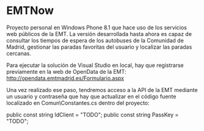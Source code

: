 # EMTNow
Proyecto personal en Windows Phone 8.1 que hace uso de los servicios web públicos de la EMT. La versión desarrollada hasta ahora es capaz de consultar los tiempos de espera de los autobuses de la Comunidad de Madrid, gestionar las paradas favoritas del usuario y localizar las paradas cercanas.

Para ejecutar la solución de Visual Studio en local, hay que registrarse previamente en la web de OpenData de la EMT:
http://opendata.emtmadrid.es/Formulario.aspx

Una vez realizado ese paso, tendremos acceso a la API de la EMT mediante un usuario y contraseña que hay que actualizar en el código fuente localizado en Comun\Constantes.cs dentro del proyecto:

public const string IdClient = "TODO";
public const string PassKey = "TODO";
